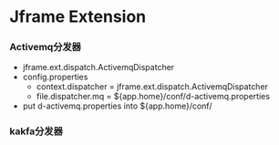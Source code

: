 Jframe Extension
================================

### Activemq分发器 
* jframe.ext.dispatch.ActivemqDispatcher
* config.properties
	* context.dispatcher = jframe.ext.dispatch.ActivemqDispatcher
	* file.dispatcher.mq = ${app.home}/conf/d-activemq.properties
* put d-activemq.properties into ${app.home}/conf/

### kakfa分发器




